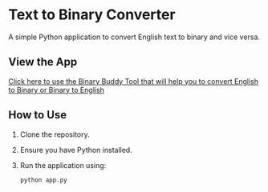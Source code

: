 # Text to Binary Converter

A simple Python application to convert English text to binary and vice versa.

## View the App

[Click here to use the Binary Buddy Tool that will help you to convert English to Binary or Binary to English
](https://binarybuddy-469f6feb46e7.herokuapp.com)

## How to Use

1. Clone the repository.
2. Ensure you have Python installed.
3. Run the application using:

   ```bash
   python app.py
